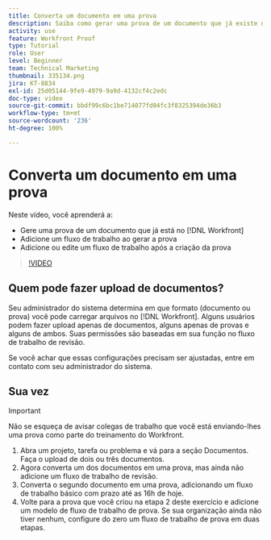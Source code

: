 ```yaml
---
title: Converta um documento em uma prova
description: Saiba como gerar uma prova de um documento que já existe no [!DNL  Workfront], adicione um fluxo de trabalho a uma prova, e adicione ou edite um fluxo de trabalho após a criação da prova.
activity: use
feature: Workfront Proof
type: Tutorial
role: User
level: Beginner
team: Technical Marketing
thumbnail: 335134.png
jira: KT-8834
exl-id: 25d05144-9fe9-4979-9a9d-4132cf4c2edc
doc-type: video
source-git-commit: bbdf99c6bc1be714077fd94fc3f8325394de36b3
workflow-type: tm+mt
source-wordcount: '236'
ht-degree: 100%

---
```


# Converta um documento em uma prova

Neste vídeo, você aprenderá a:

* Gere uma prova de um documento que já está no [!DNL Workfront]
* Adicione um fluxo de trabalho ao gerar a prova
* Adicione ou edite um fluxo de trabalho após a criação da prova

>[!VIDEO](https://video.tv.adobe.com/v/335134/?quality=12&learn=on&enablevpops=1)


## Quem pode fazer upload de documentos?

Seu administrador do sistema determina em que formato (documento ou prova) você pode carregar arquivos no [!DNL Workfront]. Alguns usuários podem fazer upload apenas de documentos, alguns apenas de provas e alguns de ambos. Suas permissões são baseadas em sua função no fluxo de trabalho de revisão.

Se você achar que essas configurações precisam ser ajustadas, entre em contato com seu administrador do sistema.

## Sua vez

>[!IMPORTANT]
>
>Não se esqueça de avisar colegas de trabalho que você está enviando-lhes uma prova como parte do treinamento do Workfront.

1. Abra um projeto, tarefa ou problema e vá para a seção Documentos. Faça o upload de dois ou três documentos.
1. Agora converta um dos documentos em uma prova, mas ainda não adicione um fluxo de trabalho de revisão.
1. Converta o segundo documento em uma prova, adicionando um fluxo de trabalho básico com prazo até as 16h de hoje.
1. Volte para a prova que você criou na etapa 2 deste exercício e adicione um modelo de fluxo de trabalho de prova. Se sua organização ainda não tiver nenhum, configure do zero um fluxo de trabalho de prova em duas etapas.


<!--
###Learn more
* Generate a proof for a document
-->
